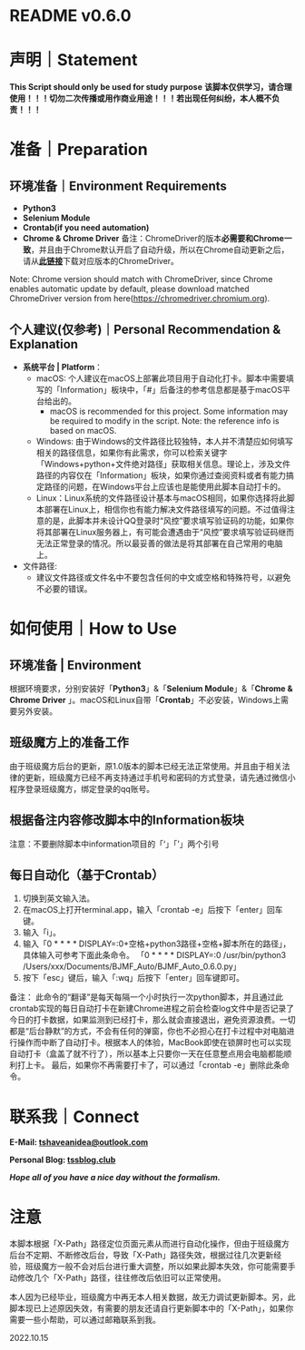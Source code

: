 # README  v0.6.0

# 声明｜Statement

**This Script should only be used for study purpose**
**该脚本仅供学习，请合理使用！！！切勿二次传播或用作商业用途！！！若出现任何纠纷，本人概不负责！！！**

# 准备｜Preparation

## 环境准备｜Environment Requirements

- **Python3**
- **Selenium Module**
- **Crontab(if you need automation)**
- **Chrome & Chrome Driver** 
备注：ChromeDriver的版本**必需要和Chrome一致**，并且由于Chrome默认开启了自动升级，所以在Chrome自动更新之后，请从[**此链接**](https://chromedriver.chromium.org)下载对应版本的ChromeDriver。

Note: Chrome version should match with ChromeDriver, since Chrome enables automatic update by default, please download matched ChromeDriver version from here(https://chromedriver.chromium.org).


## 个人建议(仅参考)｜Personal Recommendation & Explanation

- **系统平台 | Platform**：
    - macOS: 个人建议在macOS上部署此项目用于自动化打卡。脚本中需要填写的「Information」板块中，「#」后备注的参考信息都是基于macOS平台给出的。
        - macOS is recommended for this project. Some information may be required to modify in the script. Note: the reference info is based on macOS.
    - Windows: 由于Windows的文件路径比较独特，本人并不清楚应如何填写相关的路径信息，如果你有此需求，你可以检索关键字「Windows+python+文件绝对路径」获取相关信息。理论上，涉及文件路径的内容仅在「Information」板块，如果你通过查阅资料或者有能力搞定路径的问题，在Windows平台上应该也是能使用此脚本自动打卡的。
    - Linux：Linux系统的文件路径设计基本与macOS相同，如果你选择将此脚本部署在Linux上，相信你也有能力解决文件路径填写的问题。不过值得注意的是，此脚本并未设计QQ登录时“风控”要求填写验证码的功能，如果你将其部署在Linux服务器上，有可能会遭遇由于“风控”要求填写验证码继而无法正常登录的情况。所以最妥善的做法是将其部署在自己常用的电脑上。
- 文件路径:
    - 建议文件路径或文件名中不要包含任何的中文或空格和特殊符号，以避免不必要的错误。


# 如何使用｜How to Use

## 环境准备 | Environment

根据环境要求，分别安装好「**Python3**」&「**Selenium Module**」&「**Chrome & Chrome Driver** 」。macOS和Linux自带「**Crontab**」不必安装，Windows上需要另外安装。


## 班级魔方上的准备工作

由于班级魔方后台的更新，原1.0版本的脚本已经无法正常使用。并且由于相关法律的更新，班级魔方已经不再支持通过手机号和密码的方式登录，请先通过微信小程序登录班级魔方，绑定登录的qq账号。

## 根据备注内容修改脚本中的Information板块

注意：不要删除脚本中information项目的「‘」「’」两个引号

## 每日自动化（基于Crontab）

1. 切换到英文输入法。
2. 在macOS上打开terminal.app，输入「crontab -e」后按下「enter」回车键。
3. 输入「i」。
4. 输入「0 * * * * DISPLAY=:0+空格+python3路径+空格+脚本所在的路径」，具体输入可参考下面此条命令。
「0 * * * * DISPLAY=:0 /usr/bin/python3 /Users/xxx/Documents/BJMF_Auto/BJMF_Auto_0.6.0.py」
5. 按下「esc」键后，输入「:wq」后按下「enter」回车键即可。

备注：
此命令的“翻译”是每天每隔一个小时执行一次python脚本，并且通过此crontab实现的每日自动打卡在新建Chrome进程之前会检查log文件中是否记录了今日的打卡数据，如果监测到已经打卡，那么就会直接退出，避免资源浪费。一切都是“后台静默”的方式，不会有任何的弹窗，你也不必担心在打卡过程中对电脑进行操作而中断了自动打卡。根据本人的体验，MacBook即使在锁屏时也可以实现自动打卡（盒盖了就不行了），所以基本上只要你一天在任意整点用会电脑都能顺利打上卡。
最后，如果你不再需要打卡了，可以通过「crontab -e」删除此条命令。

# 联系我｜Connect

**E-Mail: tshaveanidea@outlook.com**

**Personal Blog: [tssblog.club](http://tssblog.club)**

***Hope all of you have a nice day without the formalism.***






# 注意
本脚本根据「X-Path」路径定位页面元素从而进行自动化操作，但由于班级魔方后台不定期、不断修改后台，导致「X-Path」路径失效，根据过往几次更新经验，班级魔方一般不会对后台进行重大调整，所以如果此脚本失效，你可能需要手动修改几个「X-Path」路径，往往修改后依旧可以正常使用。

本人因为已经毕业，班级魔方中再无本人相关数据，故无力调试更新脚本。另，此脚本现已上述原因失效，有需要的朋友还请自行更新脚本中的「X-Path」，如果你需要一些小帮助，可以通过邮箱联系到我。

2022.10.15
